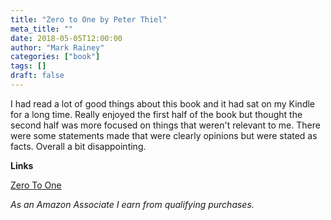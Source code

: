 ```yaml
---
title: "Zero to One by Peter Thiel"
meta_title: ""
date: 2018-05-05T12:00:00
author: "Mark Rainey"
categories: ["book"]
tags: []
draft: false
---
```

I had read a lot of good things about this book and it had sat on my Kindle for a long time. Really enjoyed the first half of the book but thought the second half was more focused on things that weren't relevant to me. There were some statements made that were clearly opinions but were stated as facts. Overall a bit disappointing.

__Links__

[Zero To One](https://amzn.to/3MW8IxW)

*As an Amazon Associate I earn from qualifying purchases.*
